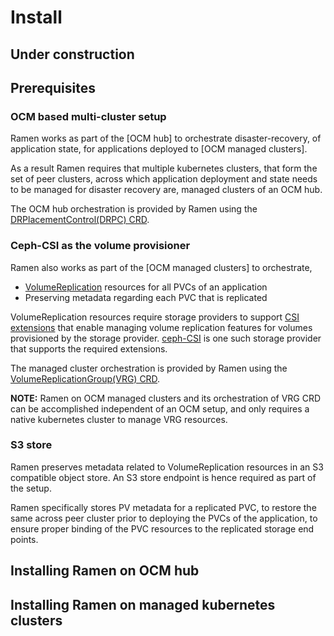 # Install

## **Under construction**

## Prerequisites

### OCM based multi-cluster setup

Ramen works as part of the [OCM hub] to orchestrate disaster-recovery, of
application state, for applications deployed to [OCM managed clusters].

As a result Ramen requires that multiple kubernetes clusters, that form the
set of peer clusters, across which application deployment and state needs to
be managed for disaster recovery are, managed clusters of an OCM hub.

The OCM hub orchestration is provided by Ramen using the
[DRPlacementControl(DRPC) CRD](docs/drpc-crd.md).

### Ceph-CSI as the volume provisioner

Ramen also works as part of the [OCM managed clusters] to orchestrate,

- [VolumeReplication](https://github.com/csi-addons/volume-replication-operator/blob/main/api/v1alpha1/volumereplication_types.go)
  resources for all PVCs of an application
- Preserving metadata regarding each PVC that is replicated

VolumeReplication resources require storage providers to support
[CSI extensions](https://github.com/csi-addons/spec) that enable managing
volume replication features for volumes provisioned by the storage provider.
[ceph-CSI](https://github.com/ceph/ceph-csi/) is one such storage provider
that supports the required extensions.

The managed cluster orchestration is provided by Ramen using the
[VolumeReplicationGroup(VRG) CRD](docs/vrg-crd.md).

**NOTE:** Ramen on OCM managed clusters and its orchestration of VRG CRD can
be accomplished independent of an OCM setup, and only requires a native
kubernetes cluster to manage VRG resources.

### S3 store

Ramen preserves metadata related to VolumeReplication resources in an S3
compatible object store. An S3 store endpoint is hence required as part of the
setup.

Ramen specifically stores PV metadata for a replicated PVC, to restore the same
across peer cluster prior to deploying the PVCs of the application, to ensure
proper binding of the PVC resources to the replicated storage end points.

## Installing Ramen on OCM hub

## Installing Ramen on managed kubernetes clusters
